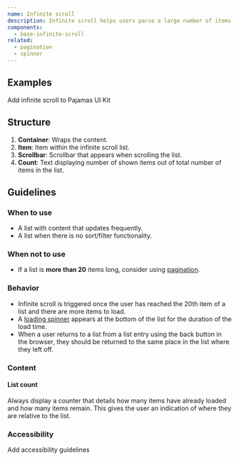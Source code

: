 ```yaml
---
name: Infinite scroll
description: Infinite scroll helps users parse a large number of items by breaking up lists and distributing the results.
components:
  - base-infinite-scroll
related:
  - pagination
  - spinner
---
```






## Examples

<story-viewer component="base-infinite-scroll" title="Default"></story-viewer>

<todo>Add infinite scroll to Pajamas UI Kit</todo>

## Structure

<figure-img alt="Numbered diagram of an infinite scroll structure" label="Infinite scroll structure" src="/img/infinite-scroll-structure.svg"></figure-img>

1. **Container**: Wraps the content.
1. **Item**: Item within the infinite scroll list.
1. **Scrollbar**: Scrollbar that appears when scrolling the list.
1. **Count**: Text displaying number of shown items out of total number of items in the list.

## Guidelines

### When to use

- A list with content that updates frequently.
- A list when there is no sort/filter functionality.

### When not to use

- If a list is **more than 20** items long, consider using [pagination](/components/pagination).

### Behavior

- Infinite scroll is triggered once the user has reached the 20th item of a list and there are more items to load.
- A [loading spinner](/components/spinner) appears at the bottom of the list for the duration of the load time.
- When a user returns to a list from a list entry using the back button in the browser, they should be returned to the same place in the list where they left off.

### Content

#### List count

Always display a counter that details how many items have already loaded and how many items remain. This gives the user an indication of where they are relative to the list.

### Accessibility

<todo>Add accessibility guidelines</todo>

